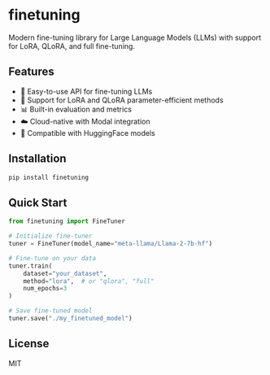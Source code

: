 # finetuning

Modern fine-tuning library for Large Language Models (LLMs) with support for LoRA, QLoRA, and full fine-tuning.

## Features

- 🚀 Easy-to-use API for fine-tuning LLMs
- 🔧 Support for LoRA and QLoRA parameter-efficient methods  
- 📊 Built-in evaluation and metrics
- ☁️ Cloud-native with Modal integration
- 🔄 Compatible with HuggingFace models

## Installation

```bash
pip install finetuning
```

## Quick Start

```python
from finetuning import FineTuner

# Initialize fine-tuner
tuner = FineTuner(model_name="meta-llama/Llama-2-7b-hf")

# Fine-tune on your data
tuner.train(
    dataset="your_dataset",
    method="lora",  # or "qlora", "full"
    num_epochs=3
)

# Save fine-tuned model
tuner.save("./my_finetuned_model")
```

## License

MIT